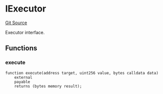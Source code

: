 # IExecutor
[Git Source](https://github.com/NaniDAO/accounts/blob/9816e093f3a0f1ad1a51334704e0815733ea9e74/src/validators/PermitValidator.sol)

Executor interface.


## Functions
### execute


```solidity
function execute(address target, uint256 value, bytes calldata data)
    external
    payable
    returns (bytes memory result);
```

